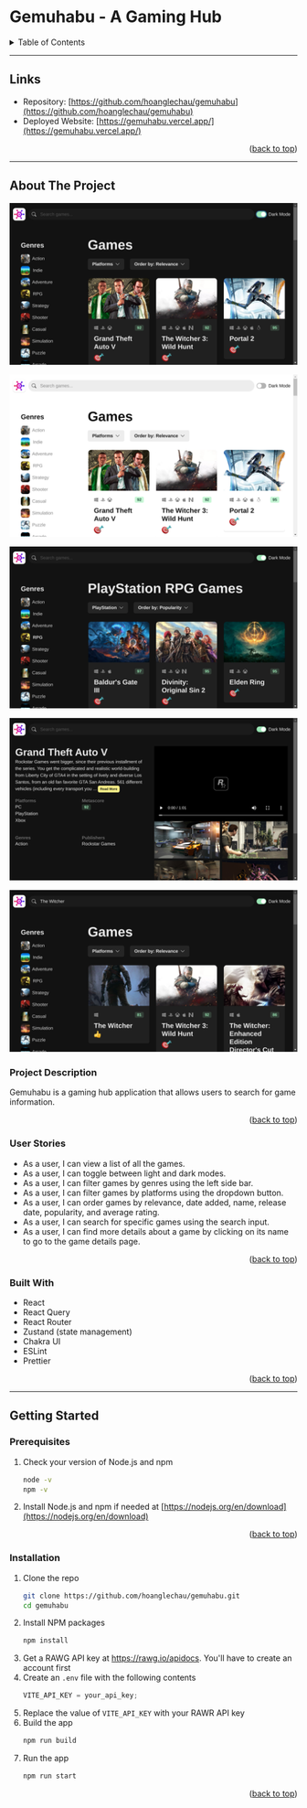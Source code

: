 <a name="readme-top"></a>

<!-- PROJECT TITLE -->

# **Gemuhabu - A Gaming Hub**

<!-- TABLE OF CONTENTS -->
<details>
  <summary>Table of Contents</summary>
  <ol>
    <li><a href="#links">Links</a></li>
    <li>
      <a href="#about-the-project">About The Project</a>
      <ul>
        <li><a href="#project-description">Project Description</a></li>
        <li><a href="#user-stories">User Stories</a></li>
        <li><a href="#notable-features">Notable Features</a></li>
        <li><a href="#built-with">Built With</a></li>
      </ul>
    </li>
    <li>
      <a href="#api-endpoints">API Endpoints</a>
      <ul>
        <li><a href="#client-apis">Client APIs</a></li>
        <li><a href="#general-apis">General APIs</a></a></li>
        <li><a href="#management-apis">Management APIs</a></a></li>
        <li><a href="#sales-apis">Sales APIs</a></li>
      </ul>
    </li>
    <li>
      <a href="#entity-relationship-diagram">Entity Relationship Diagram</a>
    </li>
    <li>
      <a href="#getting-started">Getting Started</a>
      <ul>
        <li><a href="#prerequisites">Prerequisites</a></li>
        <li><a href="#installation">Installation</a></li>
      </ul>
    </li>
  </ol>
</details>

---

<!-- LINKS -->

## **Links**

- Repository: [https://github.com/hoanglechau/gemuhabu](https://github.com/hoanglechau/gemuhabu)
- Deployed Website: [https://gemuhabu.vercel.app/](https://gemuhabu.vercel.app/)

<p align="right">(<a href="#readme-top">back to top</a>)</p>

---

<!-- ABOUT THE PROJECT -->

## **About The Project**

[![Gemuhabu Screenshot One][screenshot-one]](https://example.com)

[![Gemuhabu Screenshot Two][screenshot-two]](https://example.com)

[![Gemuhabu Screenshot Three][screenshot-three]](https://example.com)

[![Gemuhabu Screenshot Four][screenshot-four]](https://example.com)

[![Gemuhabu Screenshot Five][screenshot-five]](https://example.com)

### **Project Description**

Gemuhabu is a gaming hub application that allows users to search for game information.

<p align="right">(<a href="#readme-top">back to top</a>)</p>

### **User Stories**

- As a user, I can view a list of all the games.
- As a user, I can toggle between light and dark modes.
- As a user, I can filter games by genres using the left side bar.
- As a user, I can filter games by platforms using the dropdown button.
- As a user, I can order games by relevance, date added, name, release date, popularity, and average rating.
- As a user, I can search for specific games using the search input.
- As a user, I can find more details about a game by clicking on its name to go to the game details page.

<p align="right">(<a href="#readme-top">back to top</a>)</p>

### **Built With**

- React
- React Query
- React Router
- Zustand (state management)
- Chakra UI
- ESLint
- Prettier

<p align="right">(<a href="#readme-top">back to top</a>)</p>

---

<!-- GETTING STARTED -->

## **Getting Started**

### **Prerequisites**

1. Check your version of Node.js and npm
   ```sh
   node -v
   npm -v
   ```
2. Install Node.js and npm if needed at [https://nodejs.org/en/download](https://nodejs.org/en/download)

<p align="right">(<a href="#readme-top">back to top</a>)</p>

### **Installation**

1. Clone the repo
   ```sh
   git clone https://github.com/hoanglechau/gemuhabu.git
   cd gemuhabu
   ```
2. Install NPM packages
   ```sh
   npm install
   ```
3. Get a RAWG API key at https://rawg.io/apidocs. You'll have to create an account first
4. Create an `.env` file with the following contents
   ```js
   VITE_API_KEY = your_api_key;
   ```
5. Replace the value of `VITE_API_KEY` with your RAWR API key
6. Build the app
   ```sh
   npm run build
   ```
7. Run the app
   ```sh
   npm run start
   ```

<p align="right">(<a href="#readme-top">back to top</a>)</p>

<!-- MARKDOWN LINKS & IMAGES -->
<!-- https://www.markdownguide.org/basic-syntax/#reference-style-links -->

[screenshot-one]: public/images/Gemuhabu.png
[screenshot-two]: public/images/Gemuhabu%202.png
[screenshot-three]: public/images/Gemuhabu%203.png
[screenshot-four]: public/images/Gemuhabu%204.png
[screenshot-five]: public/images/Gemuhabu%205.png
